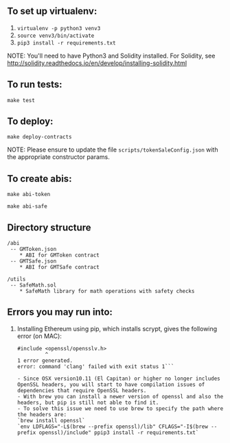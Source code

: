 ## To set up virtualenv:

1. `virtualenv -p python3 venv3`
2. `source venv3/bin/activate`
3. `pip3 install -r requirements.txt`

NOTE: You'll need to have Python3 and Solidity installed. For Solidity, see http://solidity.readthedocs.io/en/develop/installing-solidity.html

## To run tests:

`make test`

## To deploy:

`make deploy-contracts`

NOTE: Please ensure to update the file `scripts/tokenSaleConfig.json` with the appropriate constructor params.

## To create abis:

`make abi-token`

`make abi-safe`

## Directory structure
```
/abi
 -- GMToken.json
    * ABI for GMToken contract
 -- GMTSafe.json
    * ABI for GMTSafe contract

/utils
 -- SafeMath.sol
    * SafeMath library for math operations with safety checks 
```

## Errors you may run into:
1. Installing Ethereum using pip, which installs scrypt, gives the following error (on MAC):
    ```fatal error: 'openssl/opensslv.h' file not found
    #include <openssl/opensslv.h>
             ^
    1 error generated.
    error: command 'clang' failed with exit status 1```

    - Since OSX version10.11 (El Capitan) or higher no longer includes OpenSSL headers, you will start to have compilation issues of dependencies that require OpenSSL headers.
    - With brew you can install a newer version of openssl and also the headers, but pip is still not able to find it. 
    - To solve this issue we need to use brew to specify the path where the headers are:
    `brew install openssl`
    `env LDFLAGS="-L$(brew --prefix openssl)/lib" CFLAGS="-I$(brew --prefix openssl)/include" ppip3 install -r requirements.txt`
